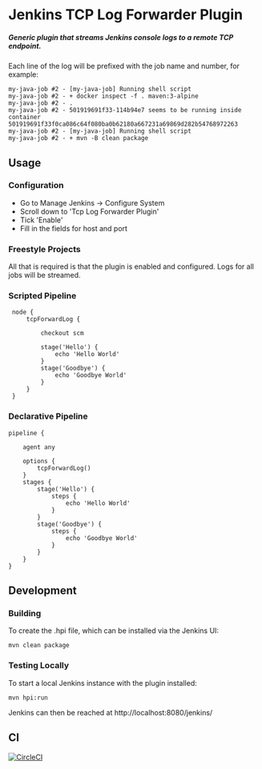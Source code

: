 # Jenkins TCP Log Forwarder Plugin

##### Generic plugin that streams Jenkins _console_ logs to a remote TCP endpoint.

Each line of the log will be prefixed with the job name and number, for example:

    my-java-job #2 - [my-java-job] Running shell script
    my-java-job #2 - + docker inspect -f . maven:3-alpine
    my-java-job #2 - .
    my-java-job #2 - 501919691f33-114b94e7 seems to be running inside container 501919691f33f0ca086c64f080ba0b62180a667231a69869d282b54768972263
    my-java-job #2 - [my-java-job] Running shell script
    my-java-job #2 - + mvn -B clean package

## Usage

### Configuration

* Go to Manage Jenkins -> Configure System
* Scroll down to 'Tcp Log Forwarder Plugin'
* Tick 'Enable'
* Fill in the fields for host and port

### Freestyle Projects

All that is required is that the plugin is enabled and configured.  Logs for all jobs will be streamed.

### Scripted Pipeline

     node {
         tcpForwardLog {

             checkout scm

             stage('Hello') {
                 echo 'Hello World'
             }
             stage('Goodbye') {
                 echo 'Goodbye World'
             }
         }
     }

### Declarative Pipeline

    pipeline {

        agent any

        options {
            tcpForwardLog()
        }
        stages {
            stage('Hello') {
                steps {
                    echo 'Hello World'
                }
            }
            stage('Goodbye') {
                steps {
                    echo 'Goodbye World'
                }
            }
        }
    }

## Development

### Building
To create the .hpi file, which can be installed via the Jenkins UI:

    mvn clean package

### Testing Locally
To start a local Jenkins instance with the plugin installed:

    mvn hpi:run

Jenkins can then be reached at http://localhost:8080/jenkins/

## CI
[![CircleCI](https://circleci.com/gh/timwebster9/jenkins-tcp-log-fowarder-plugin.svg?style=shield)](https://circleci.com/gh/timwebster9/jenkins-tcp-log-fowarder-plugin)
